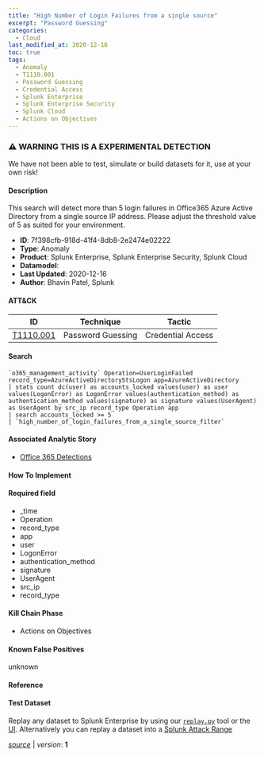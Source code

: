 ```yaml
---
title: "High Number of Login Failures from a single source"
excerpt: "Password Guessing"
categories:
  - Cloud
last_modified_at: 2020-12-16
toc: true
tags:
  - Anomaly
  - T1110.001
  - Password Guessing
  - Credential Access
  - Splunk Enterprise
  - Splunk Enterprise Security
  - Splunk Cloud
  - Actions on Objectives
---
```


### ⚠️ WARNING THIS IS A EXPERIMENTAL DETECTION
We have not been able to test, simulate or build datasets for it, use at your own risk!


#### Description

This search will detect more than 5 login failures in Office365 Azure Active Directory from a single source IP address. Please adjust the threshold value of 5 as suited for your environment.

- **ID**: 7f398cfb-918d-41f4-8db8-2e2474e02222
- **Type**: Anomaly
- **Product**: Splunk Enterprise, Splunk Enterprise Security, Splunk Cloud
- **Datamodel**: 
- **Last Updated**: 2020-12-16
- **Author**: Bhavin Patel, Splunk


#### ATT&CK

| ID          | Technique   | Tactic       |
| ----------- | ----------- |--------------|
| [T1110.001](https://attack.mitre.org/techniques/T1110/001/) | Password Guessing | Credential Access |


#### Search

```
`o365_management_activity` Operation=UserLoginFailed  record_type=AzureActiveDirectoryStsLogon app=AzureActiveDirectory 
| stats count dc(user) as accounts_locked values(user) as user values(LogonError) as LogonError values(authentication_method) as authentication_method values(signature) as signature values(UserAgent) as UserAgent by src_ip record_type Operation app 
| search accounts_locked >= 5
| `high_number_of_login_failures_from_a_single_source_filter`
```

#### Associated Analytic Story
* [Office 365 Detections](/stories/office_365_detections)


#### How To Implement


#### Required field
* _time
* Operation
* record_type
* app
* user
* LogonError
* authentication_method
* signature
* UserAgent
* src_ip
* record_type


#### Kill Chain Phase
* Actions on Objectives


#### Known False Positives
unknown




#### Reference


#### Test Dataset
Replay any dataset to Splunk Enterprise by using our [`replay.py`](https://github.com/splunk/attack_data#using-replaypy) tool or the [UI](https://github.com/splunk/attack_data#using-ui).
Alternatively you can replay a dataset into a [Splunk Attack Range](https://github.com/splunk/attack_range#replay-dumps-into-attack-range-splunk-server)



[_source_](https://github.com/splunk/security_content/tree/develop/detections/experimental/cloud/high_number_of_login_failures_from_a_single_source.yml) | _version_: **1**